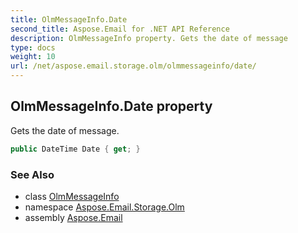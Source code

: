 ```yaml
---
title: OlmMessageInfo.Date
second_title: Aspose.Email for .NET API Reference
description: OlmMessageInfo property. Gets the date of message
type: docs
weight: 10
url: /net/aspose.email.storage.olm/olmmessageinfo/date/
---
```

## OlmMessageInfo.Date property

Gets the date of message.

```csharp
public DateTime Date { get; }
```

### See Also

* class [OlmMessageInfo](../)
* namespace [Aspose.Email.Storage.Olm](../../olmmessageinfo/)
* assembly [Aspose.Email](../../../)



